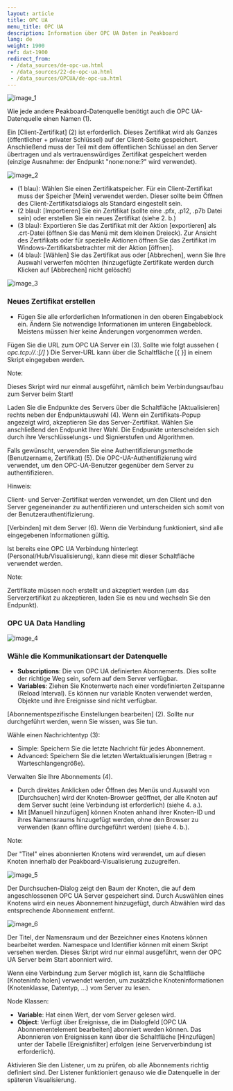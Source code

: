 ```yaml
---
layout: article
title: OPC UA
menu_title: OPC UA
description: Information über OPC UA Daten in Peakboard
lang: de
weight: 1900
ref: dat-1900
redirect_from: 
 - /data_sources/de-opc-ua.html
 - /data_sources/22-de-opc-ua.html
 - /data_sources/OPCUA/de-opc-ua.html
---
```


![image_1](/assets/images/data-sources/opc-ua/data-source-opc-ua-01.png)

Wie jede andere Peakboard-Datenquelle benötigt auch die OPC UA-Datenquelle einen Namen (1).

Ein [Client-Zertifikat] (2) ist erforderlich. Dieses Zertifikat wird als Ganzes (öffentlicher + privater Schlüssel) auf der Client-Seite gespeichert. Anschließend muss der Teil mit dem öffentlichen Schlüssel an den Server übertragen und als vertrauenswürdiges Zertifikat gespeichert werden (einzige Ausnahme: der Endpunkt "none:none:?" wird verwendet).

![image_2](/assets/images/data-sources/opc-ua/data-source-opc-ua-02.png)

* (1 blau): Wählen Sie einen Zertifikatspeicher. Für ein Client-Zertifikat muss der Speicher [Mein] verwendet werden. Dieser sollte beim Öffnen des Client-Zertifikatsdialogs als Standard eingestellt sein.
* (2 blau): [Importieren] Sie ein Zertifikat (sollte eine .pfx, .p12, .p7b Datei sein) oder erstellen Sie ein neues Zertifikat (siehe 2. b.)
* (3 blau): Exportieren Sie das Zertifikat mit der Aktion [exportieren] als .crt-Datei (öffnen Sie das Menü mit dem kleinen Dreieck). Zur Ansicht des Zertifikats oder für spezielle Aktionen öffnen Sie das Zertifikat im Windows-Zertifikatsbetrachter mit der Aktion [öffnen].
* (4 blau): [Wählen] Sie das Zertifikat aus oder [Abbrechen], wenn Sie Ihre Auswahl verwerfen möchten (hinzugefügte Zertifikate werden durch Klicken auf [Abbrechen] nicht gelöscht)

![image_3](/assets/images/data-sources/opc-ua/data-source-opc-ua-03.png)

### Neues Zertifikat erstellen

* Fügen Sie alle erforderlichen Informationen in den oberen Eingabeblock ein. Ändern Sie notwendige Informationen im unteren Eingabeblock. Meistens müssen hier keine Änderungen vorgenommen werden.

Fügen Sie die URL zum OPC UA Server ein (3). Sollte wie folgt aussehen ( *opc.tcp://<host>.<domain>:<port>[/<path>]* )
Die Server-URL kann über die Schaltfläche [{ }] in einem Skript eingegeben werden.

<div class="box-tip" markdown="1">
Note:

Dieses Skript wird nur einmal ausgeführt, nämlich beim Verbindungsaufbau zum Server beim Start!
</div>

Laden Sie die Endpunkte des Servers über die Schaltfläche [Aktualisieren] rechts neben der Endpunktauswahl (4).
Wenn ein Zertifikats-Popup angezeigt wird, akzeptieren Sie das Server-Zertifikat.
Wählen Sie anschließend den Endpunkt Ihrer Wahl.
Die Endpunkte unterscheiden sich durch ihre Verschlüsselungs- und Signierstufen und Algorithmen.

Falls gewünscht, verwenden Sie eine Authentifizierungsmethode (Benutzername, Zertifikat) (5).
Die OPC-UA-Authentifizierung wird verwendet, um den OPC-UA-Benutzer gegenüber dem Server zu authentifizieren.

<div class="box-tip" markdown="1">
Hinweis:

Client- und Server-Zertifikat werden verwendet, um den Client und den Server gegeneinander zu authentifizieren und unterscheiden sich somit von der Benutzerauthentifizierung.
</div>

[Verbinden] mit dem Server (6). Wenn die Verbindung funktioniert, sind alle eingegebenen Informationen gültig.

Ist bereits eine OPC UA Verbindung hinterlegt (Personal/Hub/Visualisierung), kann diese mit dieser Schaltfläche verwendet werden.

<div class="box-tip" markdown="1">
Note:

Zertifikate müssen noch erstellt und akzeptiert werden (um das Serverzertifikat zu akzeptieren, laden Sie es neu und wechseln Sie den Endpunkt).
</div>

### OPC UA Data Handling

![image_4](/assets/images/data-sources/opc-ua/data-source-opc-ua-04.png)

### Wähle die Kommunikationsart der Datenquelle

* **Subscriptions**: Die von OPC UA definierten Abonnements. Dies sollte der richtige Weg sein, sofern auf dem Server verfügbar.
* **Variables**: Ziehen Sie Knotenwerte nach einer vordefinierten Zeitspanne (Reload Interval). Es können nur variable Knoten verwendet werden, Objekte und ihre Ereignisse sind nicht verfügbar.

[Abonnementspezifische Einstellungen bearbeiten] (2). Sollte nur durchgeführt werden, wenn Sie wissen, was Sie tun. 

Wähle einen Nachrichtentyp (3):

* Simple: Speichern Sie die letzte Nachricht für jedes Abonnement.
* Advanced: Speichern Sie die letzten Wertaktualisierungen (Betrag = Warteschlangengröße).

Verwalten Sie Ihre Abonnements (4).

* Durch direktes Anklicken oder Öffnen des Menüs und Auswahl von [Durchsuchen] wird der Knoten-Browser geöffnet, der alle Knoten auf dem Server sucht (eine Verbindung ist erforderlich) (siehe 4. a.).
* Mit [Manuell hinzufügen] können Knoten anhand ihrer Knoten-ID und ihres Namensraums hinzugefügt werden, ohne den Browser zu verwenden (kann offline durchgeführt werden) (siehe 4. b.).

<div class="box-tip" markdown="1">
Note:

Der "Titel" eines abonnierten Knotens wird verwendet, um auf diesen Knoten innerhalb der Peakboard-Visualisierung zuzugreifen.
</div>

![image_5](/assets/images/data-sources/opc-ua/data-source-opc-ua-05.png)

Der Durchsuchen-Dialog zeigt den Baum der Knoten, die auf dem angeschlossenen OPC UA Server gespeichert sind. Durch Auswählen eines Knotens wird ein neues Abonnement hinzugefügt, durch Abwählen wird das entsprechende Abonnement entfernt.

![image_6](/assets/images/data-sources/opc-ua/data-source-opc-ua-06.png)

Der Titel, der Namensraum und der Bezeichner eines Knotens können bearbeitet werden.
Namespace und Identifier können mit einem Skript versehen werden. Dieses Skript wird nur einmal ausgeführt, wenn der OPC UA Server beim Start abonniert wird.

Wenn eine Verbindung zum Server möglich ist, kann die Schaltfläche [Knoteninfo holen] verwendet werden, um zusätzliche Knoteninformationen (Knotenklasse, Datentyp, ...) vom Server zu lesen.

Node Klassen:

* **Variable**: Hat einen Wert, der vom Server gelesen wird.
* **Object**: Verfügt über Ereignisse, die im Dialogfeld [OPC UA Abonnementelement bearbeiten] abonniert werden können. Das Abonnieren von Ereignissen kann über die Schaltfläche [Hinzufügen] unter der Tabelle [Ereignisfilter] erfolgen (eine Serververbindung ist erforderlich).

Aktivieren Sie den Listener, um zu prüfen, ob alle Abonnements richtig definiert sind. Der Listener funktioniert genauso wie die Datenquelle in der späteren Visualisierung.